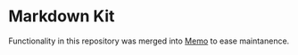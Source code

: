 # Markdown Kit

Functionality in this repository was merged into [Memo](https://github.com/svsool/vscode-memo) to ease maintanence.
